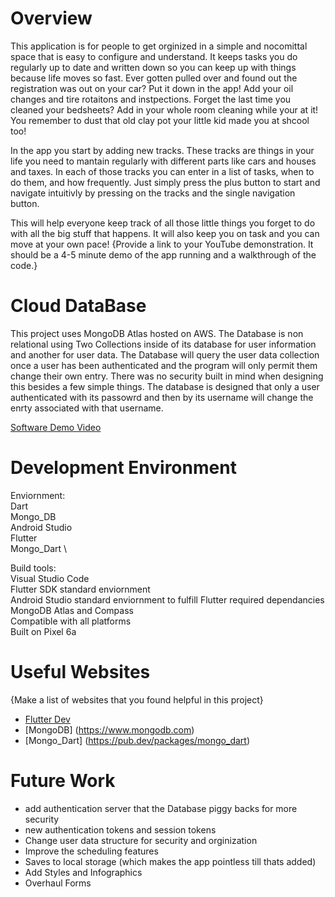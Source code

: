# Overview

This application is for people to get orginized in a simple and nocomittal space that is easy to configure and understand. It keeps tasks you do regularly up to date and written down so you can keep up with things because life moves so fast. Ever gotten pulled over and found out the registration was out on your car? Put it down in the app! Add your oil changes and tire rotaitons and instpections. Forget the last time you cleaned your bedsheets? Add in your whole room cleaning while your at it! You remember to dust that old clay pot your little kid made you at shcool too!

In the app you start by adding new tracks. These tracks are things in your life you need to mantain regularly with different parts like cars and houses and taxes. In each of those tracks you can enter in a list of tasks, when to do them, and how frequently. Just simply press the plus button to start and navigate intuitivly by pressing on the tracks and the single navigation button.

This will help everyone keep track of all those little things you forget to do with all the big stuff that happens. It will also keep you on task and you can move at your own pace!
{Provide a link to your YouTube demonstration.  It should be a 4-5 minute demo of the app running and a walkthrough of the code.}

# Cloud DataBase
This project uses MongoDB Atlas hosted on AWS. The Database is non relational using Two Collections inside of its database for user information and another for user data. The Database will query the user data collection once a user has been authenticated and the program will only permit them change their own entry. There was no security built in mind when designing this besides a few simple things. The database is designed that only a user authenticated with its passowrd and then by its username will change the enrty associated with that username.

[Software Demo Video](https://youtu.be/mGshejs1pGs)

# Development Environment
Enviornment: \
Dart \
Mongo_DB \
Android Studio \
Flutter \
Mongo_Dart \

Build tools: \
Visual Studio Code \
Flutter SDK standard enviornment \
Android Studio standard enviornment to fulfill Flutter required dependancies \
MongoDB Atlas and Compass \
Compatible with all platforms \
Built on Pixel 6a
# Useful Websites

{Make a list of websites that you found helpful in this project}
* [Flutter Dev](https://www.google.com/url?sa=t&source=web&rct=j&opi=89978449&url=https://docs.flutter.dev/get-started/install&ved=2ahUKEwiB6ef_zrOLAxUsK0QIHTQ4CBgQFnoECAwQAQ&usg=AOvVaw0_DysGRxe6bHMb0c8Whvun)
* [MongoDB] (https://www.mongodb.com)
* [Mongo_Dart] (https://pub.dev/packages/mongo_dart)

# Future Work

* add authentication server that the Database piggy backs for more security
* new authentication tokens and session tokens 
* Change user data structure for security and orginization
* Improve the scheduling features
* Saves to local storage (which makes the app pointless till thats added)
* Add Styles and Infographics
* Overhaul Forms

